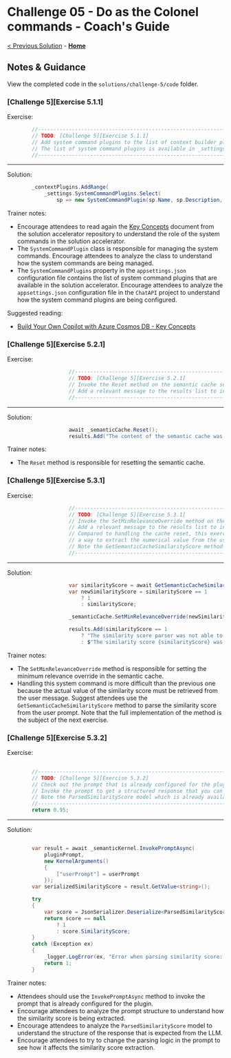 # Challenge 05 - Do as the Colonel commands - Coach's Guide

[< Previous Solution](./Solution-04.md) - **[Home](./README.md)**

## Notes & Guidance

View the completed code in the `solutions/challenge-5/code` folder.

### [Challenge 5][Exercise 5.1.1]

Exercise:

```csharp
        //--------------------------------------------------------------------------------------------------------
        // TODO: [Challenge 5][Exercise 5.1.1]
        // Add system command plugins to the list of context builder plugins.
        // The list of system command plugins is available in _settings.SystemCommandPlugins.
        //--------------------------------------------------------------------------------------------------------
```

---

Solution:

```csharp
        _contextPlugins.AddRange(
            _settings.SystemCommandPlugins.Select(
                sp => new SystemCommandPlugin(sp.Name, sp.Description, sp.PromptName)));
```

Trainer notes:

- Encourage attendees to read again the [Key Concepts](https://github.com/Azure/BuildYourOwnCopilot/blob/main/docs/concepts.md) document from the solution accelerator repository to understand the role of the system commands in the solution accelerator.
- The `SystemCommandPlugin` class is responsible for managing the system commands. Encourage attendees to analyze the class to understand how the system commands are being managed.
- The `SystemCommandPlugins` property in the `appsettings.json` configuration file contains the list of system command plugins that are available in the solution accelerator. Encourage attendees to analyze the `appsettings.json` configuration file in the `ChatAPI` project to understand how the system command plugins are being configured.

Suggested reading:

- [Build Your Own Copilot with Azure Cosmos DB - Key Concepts](https://github.com/Azure/BuildYourOwnCopilot/blob/main/docs/concepts.md)

### [Challenge 5][Exercise 5.2.1]

Exercise:

```csharp
                    //--------------------------------------------------------------------------------------------------------
                    // TODO: [Challenge 5][Exercise 5.2.1]
                    // Invoke the Reset method on the semantic cache service.
                    // Add a relevant message to the results list to inform the user about the reset.
                    //--------------------------------------------------------------------------------------------------------
```

---

Solution:

```csharp
                    await _semanticCache.Reset();
                    results.Add("The content of the semantic cache was reset.");
```

Trainer notes:

- The `Reset` method is responsible for resetting the semantic cache.

### [Challenge 5][Exercise 5.3.1]

Exercise:

```csharp
                    //--------------------------------------------------------------------------------------------------------
                    // TODO: [Challenge 5][Exercise 5.3.1]
                    // Invoke the SetMinRelevanceOverride method on the semantic cache service.
                    // Add a relevant message to the results list to inform the user about the change.
                    // Compared to handling the cache reset, this exercise is more challenging because you will need to find
                    // a way to extract the numerical value from the user prompt and set it as the new minimum relevance override.
                    // Note the GetSemanticCacheSimilarityScore method that you can use to parse the similarity score from the user prompt.
                    //--------------------------------------------------------------------------------------------------------
```

---

Solution:

```csharp
                    var similarityScore = await GetSemanticCacheSimilarityScore(userPompt, pluginName);
                    var newSimilarityScore = similarityScore == 1 
                        ? 1
                        : similarityScore;

                    _semanticCache.SetMinRelevanceOverride(newSimilarityScore);

                    results.Add(similarityScore == 1
                        ? "The similarity score parser was not able to parse a value for the similarity score of the semantic cache. The default value of 0.95 will be used."
                        : $"The similarity score {similarityScore} was set for the semantic cache. The new score will be in effect until the backend API is restarted.");
```

Trainer notes:

- The `SetMinRelevanceOverride` method is responsible for setting the minimum relevance override in the semantic cache.
- Handling this system command is more difficult than the previous one because the actual value of the similarity score must be retrieved from the user message. Suggest attendees use the `GetSemanticCacheSimilarityScore` method to parse the similarity score from the user prompt. Note that the full implementation of the method is the subject of the next exercise.

### [Challenge 5][Exercise 5.3.2]

Exercise:

```csharp
        
        //--------------------------------------------------------------------------------------------------------
        // TODO: [Challenge 5][Exercise 5.3.2]
        // Check out the prompt that is already configured for the plugin.
        // Invoke the prompt to get a structured response that you can then parse to extract the numerical value.
        // Note the ParsedSimilarityScore model which is already available and aligned with the prompt structure.
        //--------------------------------------------------------------------------------------------------------
        return 0.95;
```

---

Solution:

```csharp

        var result = await _semanticKernel.InvokePromptAsync(
            pluginPrompt,
            new KernelArguments()
            {
                ["userPrompt"] = userPrompt
            });
        var serializedSimilarityScore = result.GetValue<string>();

        try
        {
            var score = JsonSerializer.Deserialize<ParsedSimilarityScore>(serializedSimilarityScore!);
            return score == null
                ? 1
                : score.SimilarityScore;
        }
        catch (Exception ex)
        {
            _logger.LogError(ex, "Error when parsing similarity score: {ErrorMessage}", ex.Message);
            return 1;
        }
```

Trainer notes:

- Attendees should use the `InvokePromptAsync` method to invoke the prompt that is already configured for the plugin.
- Encourage attendees to analyze the prompt structure to understand how the similarity score is being extracted.
- Encourage attendees to analyze the `ParsedSimilarityScore` model to understand the structure of the response that is expected from the LLM.
- Encourage attendees to try to change the parsing logic in the prompt to see how it affects the similarity score extraction.
